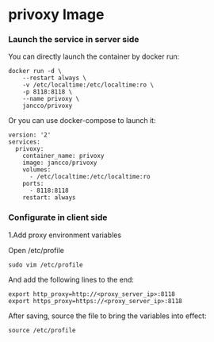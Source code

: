 # privoxy Image

### Launch the service in server side

You can directly launch the container by docker run:

```
docker run -d \
	--restart always \
	-v /etc/localtime:/etc/localtime:ro \
	-p 8118:8118 \
	--name privoxy \
	jancco/privoxy
```

Or you can use docker-compose to launch it:

```
version: '2'
services:
  privoxy:
    container_name: privoxy
    image: jancco/privoxy
    volumes:
      - /etc/localtime:/etc/localtime:ro
    ports:
      - 8118:8118
    restart: always
```

### Configurate in client side

1.Add proxy environment variables 

Open /etc/profile
```
sudo vim /etc/profile
```

And add the following lines to the end:
```
export http_proxy=http://<proxy_server_ip>:8118
export https_proxy=https://<proxy_server_ip>:8118
```

After saving, source the file to bring the variables into effect:
```
source /etc/profile
``` 

